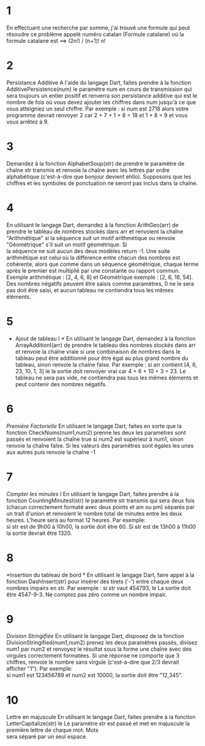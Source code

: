 # 1 
En effectuant une recherche par somme, j'ai trouvé une formule qui peut résoudre ce 
problème appelé numéro catalan (Formule catalane) où la formule catalane est ==> (2n!) / (n+1)! n!

# 2
Persistance Additive
A l'aide du langage Dart, faites prendre à la fonction AdditivePersistence(num) le 
paramètre num en cours de transmission qui sera toujours un entier positif et renverra son 
persistance additive qui est le nombre de fois où vous devez ajouter les chiffres dans num 
jusqu'à ce que vous atteigniez un seul chiffre. Par exemple : si num est 2718 alors votre programme
 devrait renvoyer 2 car 2 + 7 + 1 + 8 = 18 et 1 + 8 = 9 et vous vous arrêtez à 9.

 # 3
Demandez à la fonction AlphabetSoup(str) de prendre le paramètre de chaîne str transmis 
et renvoie la chaîne avec les lettres par ordre alphabétique 
(c'est-à-dire que bonjour devient ehllo). Supposons que les chiffres et les symboles de ponctuation ne seront pas
inclus dans la chaîne.

# 4

 En utilisant le langage Dart, demandez à la fonction ArithGeo(arr) de prendre le tableau de 
 nombres stockés dans arr et renvoient la chaîne "Arithmétique" si la séquence suit 
 un motif arithmétique ou renvoie "Géométrique" s'il suit un motif géométrique. Si  
 la séquence ne suit aucun des deux modèles return -1. Une suite arithmétique est 
 celui où la différence entre chacun des nombres est cohérente, alors que comme dans un 
 séquence géométrique, chaque terme après le premier est multiplié par une constante ou 
 rapport commun. Exemple arithmétique : [2, 4, 6, 8] et Géométrique 
 exemple : [2, 6, 18, 54]. Des nombres négatifs peuvent être saisis comme paramètres, 0 ne le sera pas 
 doit être saisi, et aucun tableau ne contiendra tous les mêmes éléments.

# 5 
* Ajout de tableau I *
En utilisant le langage Dart, demandez à la fonction ArrayAdditionI(arr) de prendre le tableau 
des nombres stockés dans arr et renvoie la chaîne vraie si une combinaison de nombres 
dans le tableau peut être additionné pour être égal au plus grand nombre du tableau, sinon 
renvoie la chaîne false. Par exemple : si arr contient [4, 6, 23, 10, 1, 3] le 
la sortie doit renvoyer vrai car 4 + 6 + 10 + 3 = 23. Le tableau ne sera pas vide, 
ne contiendra pas tous les mêmes éléments et peut contenir des nombres négatifs.

# 6 
*Première Factorielle*
En utilisant le langage Dart, faites en sorte que la fonction CheckNums(num1,num2) prenne les deux 
les paramètres sont passés et renvoient la chaîne true si num2 est supérieur à num1, 
sinon renvoie la chaîne false. Si les valeurs des paramètres sont égales les unes aux autres 
puis renvoie la chaîne -1

# 7 
*Compter les minutes I*
En utilisant le langage Dart, faites prendre à la fonction CountingMinutesI(str) le 
paramètre str transmis qui sera deux fois (chacun correctement formaté avec 
deux points et am ou pm) séparés par un trait d'union et renvoient le nombre total de minutes 
entre les deux heures. L’heure sera au format 12 heures. Par exemple:     
si str est de 9h00 à 10h00, la sortie doit être 60. Si str est de 13h00 à 11h00 
la sortie devrait être 1320.

# 8 
*Insertion du tableau de bord *
En utilisant le langage Dart, faire appel à la fonction DashInsert(str) pour insérer des tirets 
('-') entre chaque deux nombres impairs en str. Par exemple : si str vaut 454793, le 
La sortie doit être 4547-9-3. Ne comptez pas zéro comme un nombre impair.

# 9
*Division Stringifiée*
En utilisant le langage Dart, disposez de la fonction DivisionStringified(num1,num2) 
prenez les deux paramètres passés, divisez num1 par num2 et renvoyez le résultat sous la forme 
une chaîne avec des virgules correctement formatées. Si une réponse ne comporte que 3 chiffres, 
renvoie le nombre sans virgule (c'est-à-dire que 2/3 devrait afficher "1"). Par exemple:        
si num1 est 123456789 et num2 est 10000, la sortie doit être "12,345".

# 10 

Lettre en majuscule 
En utilisant le langage Dart, faites prendre à la fonction LetterCapitalize(str) le 
Le paramètre str est passé et met en majuscule la première lettre de chaque mot. Mots      
sera séparé par un seul espace.